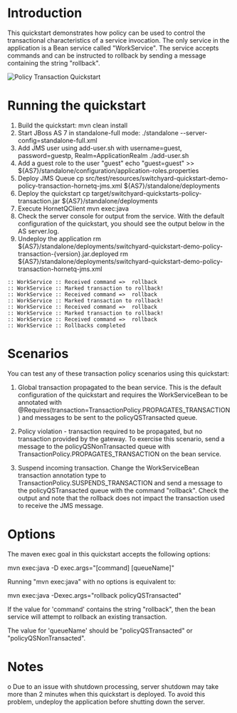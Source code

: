 Introduction
============
This quickstart demonstrates how policy can be used to control the transactional characteristics
of a service invocation.  The only service in the application is a Bean service called
"WorkService".  The service accepts commands and can be instructed to rollback by sending a
message containing the string "rollback".

![Policy Transaction Quickstart](https://github.com/jboss-switchyard/quickstarts/raw/master/demos/policy-transaction/policy-transaction.jpg)


Running the quickstart
======================

1. Build the quickstart:
    mvn clean install
2. Start JBoss AS 7 in standalone-full mode:
    ./standalone --server-config=standalone-full.xml
3. Add JMS user using add-user.sh with username=guest, password=guestp, Realm=ApplicationRealm
    ./add-user.sh
4. Add a guest role to the user "guest"
   echo "guest=guest" >> ${AS7}/standalone/configuration/application-roles.properties
5. Deploy JMS Queue
    cp src/test/resources/switchyard-quickstart-demo-policy-transaction-hornetq-jms.xml ${AS7}/standalone/deployments
6. Deploy the quickstart
    cp target/switchyard-quickstarts-policy-transaction.jar ${AS7}/standalone/deployments
7. Execute HornetQClient
    mvn exec:java
8. Check the server console for output from the service.  With the default
   configuration of the quickstart, you should see the output below in the
   AS server.log.
9. Undeploy the application
    rm ${AS7}/standalone/deployments/switchyard-quickstart-demo-policy-transaction-{version}.jar.deployed
    rm ${AS7}/standalone/deployments/switchyard-quickstart-demo-policy-transaction-hornetq-jms.xml

```
:: WorkService :: Received command =>  rollback
:: WorkService :: Marked transaction to rollback!
:: WorkService :: Received command =>  rollback
:: WorkService :: Marked transaction to rollback!
:: WorkService :: Received command =>  rollback
:: WorkService :: Marked transaction to rollback!
:: WorkService :: Received command =>  rollback
:: WorkService :: Rollbacks completed
```

Scenarios
=========
You can test any of these transaction policy scenarios using this quickstart:

1) Global transaction propagated to the bean service.  This is the default
   configuration of the quickstart and requires the WorkServiceBean to be
   annotated with @Requires(transaction=TransactionPolicy.PROPAGATES_TRANSACTION)
   and messages to be sent to the policyQSTransacted queue.

2) Policy violation - transaction required to be propagated, but no transaction
   provided by the gateway.  To exercise this scenario, send a message to the
   policyQSNonTransacted queue with TransactionPolicy.PROPAGATES_TRANSACTION
   on the bean service.

3) Suspend incoming transaction.  Change the WorkServiceBean transaction
   annotation type to TransactionPolicy.SUSPENDS_TRANSACTION and send a
   message to the policyQSTransacted queue with the command "rollback".  Check
   the output and note that the rollback does not impact the transaction used
   to receive the JMS message.


Options
=======
The maven exec goal in this quickstart accepts the following options:

   mvn exec:java -D exec.args="[command] [queueName]"

Running "mvn exec:java" with no options is equivalent to:

   mvn exec:java -Dexec.args="rollback policyQSTransacted"

If the value for 'command' contains the string "rollback", then the bean service
will attempt to rollback an existing transaction.

The value for 'queueName' should be "policyQSTransacted" or
"policyQSNonTransacted".

Notes
=======

o Due to an issue with shutdown processing, server shutdown may take
  more than 2 minutes when this quickstart is deployed.  To avoid this
  problem, undeploy the application before shutting down the server.

